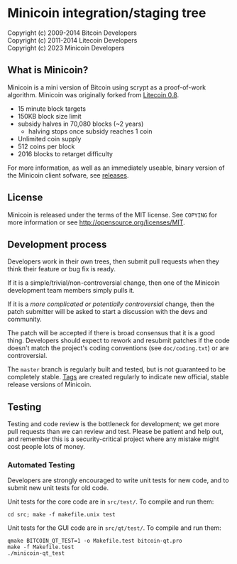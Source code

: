 Minicoin integration/staging tree
================================

Copyright (c) 2009-2014 Bitcoin Developers\
Copyright (c) 2011-2014 Litecoin Developers\
Copyright (c) 2023 Minicoin Developers

What is Minicoin?
----------------

Minicoin is a mini version of Bitcoin using scrypt as a proof-of-work algorithm. Minicoin was originally forked from [Litecoin 0.8](https://github.com/litecoin-project/litecoin/tree/0.8).
 - 15 minute block targets
 - 150KB block size limit
 - subsidy halves in 70,080 blocks (~2 years)
    - halving stops once subsidy reaches 1 coin
 - Unlimited coin supply
 - 512 coins per block
 - 2016 blocks to retarget difficulty

For more information, as well as an immediately useable, binary version of
the Minicoin client sofware, see [releases](https://github.com/untrusting/minicoin/releases).

License
-------

Minicoin is released under the terms of the MIT license. See `COPYING` for more
information or see http://opensource.org/licenses/MIT.

Development process
-------------------

Developers work in their own trees, then submit pull requests when they think
their feature or bug fix is ready.

If it is a simple/trivial/non-controversial change, then one of the Minicoin
development team members simply pulls it.

If it is a *more complicated or potentially controversial* change, then the patch
submitter will be asked to start a discussion with the devs and community.

The patch will be accepted if there is broad consensus that it is a good thing.
Developers should expect to rework and resubmit patches if the code doesn't
match the project's coding conventions (see `doc/coding.txt`) or are
controversial.

The `master` branch is regularly built and tested, but is not guaranteed to be
completely stable. [Tags](https://github.com/minicoin-project/minicoin/tags) are created
regularly to indicate new official, stable release versions of Minicoin.

Testing
-------

Testing and code review is the bottleneck for development; we get more pull
requests than we can review and test. Please be patient and help out, and
remember this is a security-critical project where any mistake might cost people
lots of money.

### Automated Testing

Developers are strongly encouraged to write unit tests for new code, and to
submit new unit tests for old code.

Unit tests for the core code are in `src/test/`. To compile and run them:

    cd src; make -f makefile.unix test

Unit tests for the GUI code are in `src/qt/test/`. To compile and run them:

    qmake BITCOIN_QT_TEST=1 -o Makefile.test bitcoin-qt.pro
    make -f Makefile.test
    ./minicoin-qt_test

